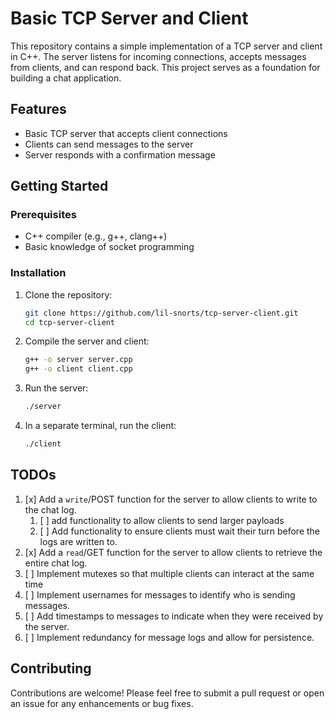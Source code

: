 # Basic TCP Server and Client

This repository contains a simple implementation of a TCP server and client in C++. The server listens for incoming connections, accepts messages from clients, and can respond back. This project serves as a foundation for building a chat application.

## Features

- Basic TCP server that accepts client connections
- Clients can send messages to the server
- Server responds with a confirmation message

## Getting Started

### Prerequisites

- C++ compiler (e.g., g++, clang++)
- Basic knowledge of socket programming

### Installation

1. Clone the repository:

   ```bash
   git clone https://github.com/lil-snorts/tcp-server-client.git
   cd tcp-server-client
   ```

2. Compile the server and client:

   ```bash
   g++ -o server server.cpp
   g++ -o client client.cpp
   ```

3. Run the server:

   ```bash
   ./server
   ```

4. In a separate terminal, run the client:

   ```bash
   ./client
   ```

## TODOs

1. [x] Add a `write`/POST function for the server to allow clients to write to the chat log.
    1. [ ] add functionality to allow clients to send larger payloads
    2. [ ] Add functionality to ensure clients must wait their turn before the logs are written to.
2. [x] Add a `read`/GET function for the server to allow clients to retrieve the entire chat log.
3. [ ] Implement mutexes so that multiple clients can interact at the same time
4. [ ] Implement usernames for messages to identify who is sending messages.
5. [ ] Add timestamps to messages to indicate when they were received by the server.
6. [ ] Implement redundancy for message logs and allow for persistence.

## Contributing

Contributions are welcome! Please feel free to submit a pull request or open an issue for any enhancements or bug fixes.
